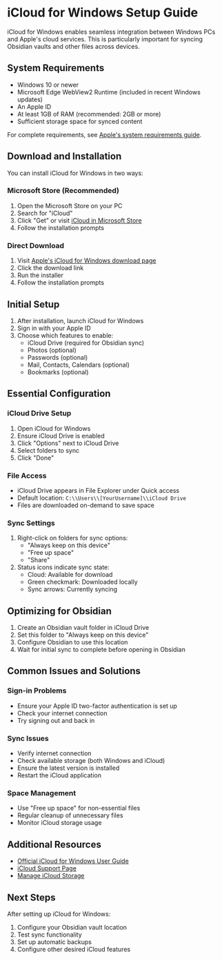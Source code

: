 # iCloud for Windows Setup Guide

iCloud for Windows enables seamless integration between Windows PCs and Apple's cloud services. This is particularly important for syncing Obsidian vaults and other files across devices.

## System Requirements

- Windows 10 or newer
- Microsoft Edge WebView2 Runtime (included in recent Windows updates)
- An Apple ID
- At least 1GB of RAM (recommended: 2GB or more)
- Sufficient storage space for synced content

For complete requirements, see [Apple's system requirements guide](https://support.apple.com/guide/icloud-windows/system-requirements-icw30cde6814/icloud).

## Download and Installation

You can install iCloud for Windows in two ways:

### Microsoft Store (Recommended)
1. Open the Microsoft Store on your PC
2. Search for "iCloud"
3. Click "Get" or visit [iCloud in Microsoft Store](ms-windows-store://pdp/?productid=9PKTQ5699M62)
4. Follow the installation prompts

### Direct Download
1. Visit [Apple's iCloud for Windows download page](https://support.apple.com/en-us/HT204283)
2. Click the download link
3. Run the installer
4. Follow the installation prompts

## Initial Setup

1. After installation, launch iCloud for Windows
2. Sign in with your Apple ID
3. Choose which features to enable:
   - iCloud Drive (required for Obsidian sync)
   - Photos (optional)
   - Passwords (optional)
   - Mail, Contacts, Calendars (optional)
   - Bookmarks (optional)

## Essential Configuration

### iCloud Drive Setup
1. Open iCloud for Windows
2. Ensure iCloud Drive is enabled
3. Click "Options" next to iCloud Drive
4. Select folders to sync
5. Click "Done"

### File Access
- iCloud Drive appears in File Explorer under Quick access
- Default location: `C:\\Users\\[YourUsername]\\iCloud Drive`
- Files are downloaded on-demand to save space

### Sync Settings
1. Right-click on folders for sync options:
   - "Always keep on this device"
   - "Free up space"
   - "Share"
2. Status icons indicate sync state:
   - Cloud: Available for download
   - Green checkmark: Downloaded locally
   - Sync arrows: Currently syncing

## Optimizing for Obsidian

1. Create an Obsidian vault folder in iCloud Drive
2. Set this folder to "Always keep on this device"
3. Configure Obsidian to use this location
4. Wait for initial sync to complete before opening in Obsidian

## Common Issues and Solutions

### Sign-in Problems
- Ensure your Apple ID two-factor authentication is set up
- Check your internet connection
- Try signing out and back in

### Sync Issues
- Verify internet connection
- Check available storage (both Windows and iCloud)
- Ensure the latest version is installed
- Restart the iCloud application

### Space Management
- Use "Free up space" for non-essential files
- Regular cleanup of unnecessary files
- Monitor iCloud storage usage

## Additional Resources

- [Official iCloud for Windows User Guide](https://support.apple.com/guide/icloud-windows/welcome/icloud)
- [iCloud Support Page](https://support.apple.com/icloud)
- [Manage iCloud Storage](https://support.apple.com/en-us/HT204247)

## Next Steps

After setting up iCloud for Windows:
1. Configure your Obsidian vault location
2. Test sync functionality
3. Set up automatic backups
4. Configure other desired iCloud features